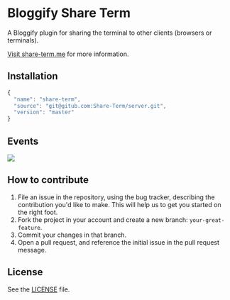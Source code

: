 # Bloggify Share Term
A Bloggify plugin for sharing the terminal to other clients (browsers or terminals).

[Visit share-term.me](http://share-term.me/) for more information.

## Installation
```js
{
  "name": "share-term",
  "source": "git@gitub.com:Share-Term/server.git",
  "version": "master"
}
```

## Events
![](http://i.imgur.com/bmE54Kp.png)

## How to contribute
1. File an issue in the repository, using the bug tracker, describing the
   contribution you'd like to make. This will help us to get you started on the
   right foot.
2. Fork the project in your account and create a new branch:
   `your-great-feature`.
3. Commit your changes in that branch.
4. Open a pull request, and reference the initial issue in the pull request
   message.

## License
See the [LICENSE](./LICENSE) file.

